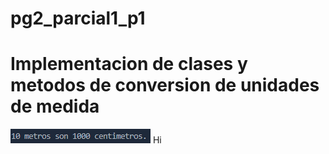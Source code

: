 # pg2_parcial1_p1

#  Implementacion de clases y metodos de conversion de unidades de medida

<img src="img/image.png">
Hi
